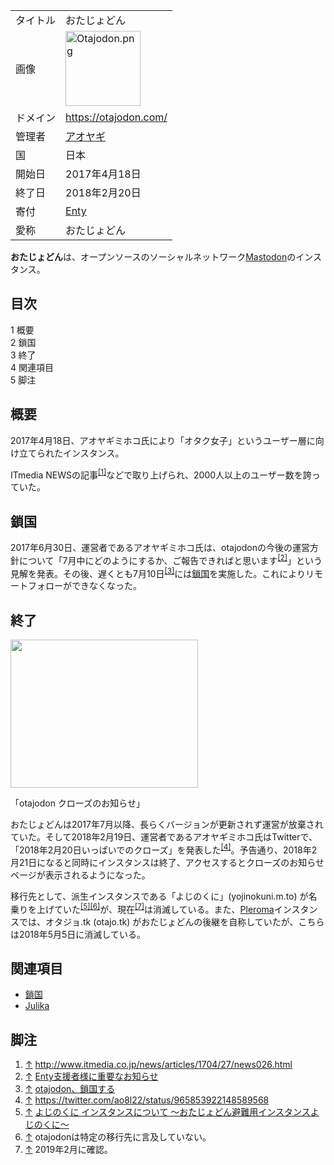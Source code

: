 <div>

|          |                                                                                                                                                                                                                                                                                            |
|----------|--------------------------------------------------------------------------------------------------------------------------------------------------------------------------------------------------------------------------------------------------------------------------------------------|
| タイトル | おたじょどん                                                                                                                                                                                                                                                                               |
| 画像     | [<img src="/images/thumb/c/cb/Otajodon.png/120px-Otajodon.png" srcset="/images/thumb/c/cb/Otajodon.png/180px-Otajodon.png 1.5x, /images/thumb/c/cb/Otajodon.png/240px-Otajodon.png 2x" width="120" height="120" alt="Otajodon.png" />](/%E3%83%95%E3%82%A1%E3%82%A4%E3%83%AB:Otajodon.png) |
| ドメイン | <a href="https://otajodon.com/" rel="nofollow">https://otajodon.com/</a>                                                                                                                                                                                                                   |
| 管理者   | <a href="https://otajodon.com/@otajodon" rel="nofollow">アオヤギ</a>                                                                                                                                                                                                                       |
| 国       | 日本                                                                                                                                                                                                                                                                                       |
| 開始日   | 2017年4月18日                                                                                                                                                                                                                                                                              |
| 終了日   | 2018年2月20日                                                                                                                                                                                                                                                                              |
| 寄付     | <a href="https://enty.jp/otajodon" rel="nofollow">Enty</a>                                                                                                                                                                                                                                 |
| 愛称     | おたじょどん                                                                                                                                                                                                                                                                               |

**おたじょどん**は、オープンソースのソーシャルネットワーク[Mastodon](/Mastodon "Mastodon")のインスタンス。

<div id="toc">

<div lang="ja" dir="ltr">

## 目次

</div>

-   [1 概要](#.E6.A6.82.E8.A6.81)
-   [2 鎖国](#.E9.8E.96.E5.9B.BD)
-   [3 終了](#.E7.B5.82.E4.BA.86)
-   [4 関連項目](#.E9.96.A2.E9.80.A3.E9.A0.85.E7.9B.AE)
-   [5 脚注](#.E8.84.9A.E6.B3.A8)

</div>

## 概要

2017年4月18日、アオヤギミホコ氏により「オタク女子」というユーザー層に向け立てられたインスタンス。

ITmedia NEWSの記事<sup>[\[1\]](#cite_note-1)</sup>などで取り上げられ、2000人以上のユーザー数を誇っていた。

## 鎖国

2017年6月30日、運営者であるアオヤギミホコ氏は、otajodonの今後の運営方針について「7月中にどのようにするか、ご報告できればと思います<sup>[\[2\]](#cite_note-2)</sup>」という見解を発表。その後、遅くとも7月10日<sup>[\[3\]](#cite_note-3)</sup>には[鎖国](/%E9%8E%96%E5%9B%BD "鎖国")を実施した。これによりリモートフォローができなくなった。

## 終了

<div>

<div>

[<img src="/images/thumb/2/21/Otajodon_end.jpg/300px-Otajodon_end.jpg" srcset="/images/thumb/2/21/Otajodon_end.jpg/450px-Otajodon_end.jpg 1.5x, /images/thumb/2/21/Otajodon_end.jpg/600px-Otajodon_end.jpg 2x" width="300" height="237" />](/%E3%83%95%E3%82%A1%E3%82%A4%E3%83%AB:Otajodon_end.jpg)

<div>

<div>

[](/%E3%83%95%E3%82%A1%E3%82%A4%E3%83%AB:Otajodon_end.jpg "拡大")

</div>

「otajodon クローズのお知らせ」

</div>

</div>

</div>

おたじょどんは2017年7月以降、長らくバージョンが更新されず運営が放棄されていた。そして2018年2月19日、運営者であるアオヤギミホコ氏はTwitterで、「2018年2月20日いっぱいでのクローズ」を発表した<sup>[\[4\]](#cite_note-4)</sup>。予告通り、2018年2月21日になると同時にインスタンスは終了、アクセスするとクローズのお知らせページが表示されるようになった。

移行先として、派生インスタンスである「よじのくに」(yojinokuni.m.to) が名乗りを上げていた<sup>[\[5\]](#cite_note-5)[\[6\]](#cite_note-6)</sup>が、現在<sup>[\[7\]](#cite_note-7)</sup>は消滅している。また、[Pleroma](/Pleroma "Pleroma")インスタンスでは、オタジョ.tk (otajo.tk) がおたじょどんの後継を自称していたが、こちらは2018年5月5日に消滅している。

## 関連項目

-   [鎖国](/%E9%8E%96%E5%9B%BD "鎖国")
-   [Julika](/Julika "Julika")

## 脚注

<div>

1.  <span id="cite_note-1">[↑](#cite_ref-1) <a href="http://www.itmedia.co.jp/news/articles/1704/27/news026.html" rel="nofollow">http://www.itmedia.co.jp/news/articles/1704/27/news026.html</a></span>
2.  <span id="cite_note-2">[↑](#cite_ref-2) <a href="https://enty.jp/posts/55124" rel="nofollow">Enty支援者様に重要なお知らせ</a></span>
3.  <span id="cite_note-3">[↑](#cite_ref-3) <a href="https://masto.news/2017/07/10/otajodon/" rel="nofollow">otajodon、鎖国する</a></span>
4.  <span id="cite_note-4">[↑](#cite_ref-4) <a href="https://twitter.com/ao8l22/status/965853922148589568" rel="nofollow">https://twitter.com/ao8l22/status/965853922148589568</a></span>
5.  <span id="cite_note-5">[↑](#cite_ref-5) <a href="https://app.simplenote.com/publish/zbjZdb" rel="nofollow">よじのくに インスタンスについて 〜おたじょどん避難用インスタンスよじのくに〜</a></span>
6.  <span id="cite_note-6">[↑](#cite_ref-6) otajodonは特定の移行先に言及していない。</span>
7.  <span id="cite_note-7">[↑](#cite_ref-7) 2019年2月に確認。</span>

</div>

  

</div>
